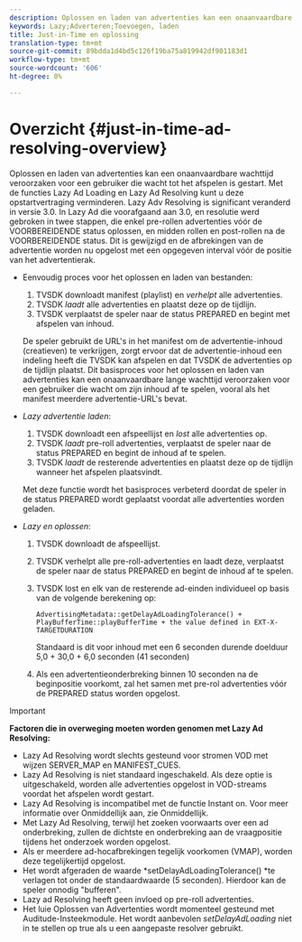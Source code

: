 ```yaml
---
description: Oplossen en laden van advertenties kan een onaanvaardbare wachttijd veroorzaken voor een gebruiker die wacht tot het afspelen is gestart. Met de functies Lazy Ad Loading en Lazy Ad Resolving kunt u deze opstartvertraging verminderen. Lazy Adv Resolving is significant veranderd in versie 3.0. In Lazy Ad die voorafgaand aan 3.0, en resolutie werd gebroken in twee stappen, die enkel pre-rollen advertenties vóór de VOORBEREIDENDE status oplossen, en midden rollen en post-rollen na de VOORBEREIDENDE status. Dit is gewijzigd en de afbrekingen van de advertentie worden nu opgelost met een opgegeven interval vóór de positie van het advertentierak.
keywords: Lazy;Adverteren;Toevoegen, laden
title: Just-in-Time en oplossing
translation-type: tm+mt
source-git-commit: 89bdda1d4bd5c126f19ba75a819942df901183d1
workflow-type: tm+mt
source-wordcount: '606'
ht-degree: 0%

---
```



# Overzicht {#just-in-time-ad-resolving-overview}

Oplossen en laden van advertenties kan een onaanvaardbare wachttijd veroorzaken voor een gebruiker die wacht tot het afspelen is gestart. Met de functies Lazy Ad Loading en Lazy Ad Resolving kunt u deze opstartvertraging verminderen. Lazy Adv Resolving is significant veranderd in versie 3.0. In Lazy Ad die voorafgaand aan 3.0, en resolutie werd gebroken in twee stappen, die enkel pre-rollen advertenties vóór de VOORBEREIDENDE status oplossen, en midden rollen en post-rollen na de VOORBEREIDENDE status. Dit is gewijzigd en de afbrekingen van de advertentie worden nu opgelost met een opgegeven interval vóór de positie van het advertentierak.

* Eenvoudig proces voor het oplossen en laden van bestanden:

   1. TVSDK downloadt manifest (playlist) en *verhelpt* alle advertenties.
   1. TVSDK *laadt* alle advertenties en plaatst deze op de tijdlijn.
   1. TVSDK verplaatst de speler naar de status PREPARED en begint met afspelen van inhoud.

   De speler gebruikt de URL&#39;s in het manifest om de advertentie-inhoud (creatieven) te verkrijgen, zorgt ervoor dat de advertentie-inhoud een indeling heeft die TVSDK kan afspelen en dat TVSDK de advertenties op de tijdlijn plaatst. Dit basisproces voor het oplossen en laden van advertenties kan een onaanvaardbare lange wachttijd veroorzaken voor een gebruiker die wacht om zijn inhoud af te spelen, vooral als het manifest meerdere advertentie-URL&#39;s bevat.

* *Lazy advertentie laden*:

   1. TVSDK downloadt een afspeellijst en *lost* alle advertenties op.
   1. TVSDK *laadt* pre-roll advertenties, verplaatst de speler naar de status PREPARED en begint de inhoud af te spelen.
   1. TVSDK *laadt* de resterende advertenties en plaatst deze op de tijdlijn wanneer het afspelen plaatsvindt.

   Met deze functie wordt het basisproces verbeterd doordat de speler in de status PREPARED wordt geplaatst voordat alle advertenties worden geladen.

* *Lazy en oplossen*:

   1. TVSDK downloadt de afspeellijst.
   1. TVSDK verhelpt alle pre-roll-advertenties en laadt deze, verplaatst de speler naar de status PREPARED en begint de inhoud af te spelen.
   1. TVSDK lost en elk van de resterende ad-einden individueel op basis van de volgende berekening op:

      `AdvertisingMetadata::getDelayAdLoadingTolerance() + PlayBufferTime::playBufferTime + the value defined in EXT-X-TARGETDURATION`

      Standaard is dit voor inhoud met een 6 seconden durende doelduur 5,0 + 30,0 + 6,0 seconden (41 seconden)

   1. Als een advertentieonderbreking binnen 10 seconden na de beginpositie voorkomt, zal het samen met pre-rol advertenties vóór de PREPARED status worden opgelost.

>[!IMPORTANT]
>
>**Factoren die in overweging moeten worden genomen met Lazy Ad Resolving:**
>
>* Lazy Ad Resolving wordt slechts gesteund voor stromen VOD met wijzen SERVER_MAP en MANIFEST_CUES.
>* Lazy Ad Resolving is niet standaard ingeschakeld. Als deze optie is uitgeschakeld, worden alle advertenties opgelost in VOD-streams voordat het afspelen wordt gestart.
>* Lazy Ad Resolving is incompatibel met de functie Instant on. Voor meer informatie over Onmiddellijk aan, zie Onmiddellijk.
>* Met Lazy Ad Resolving, terwijl het zoeken voorwaarts over een ad onderbreking, zullen de dichtste en onderbreking aan de vraagpositie tijdens het onderzoek worden opgelost.
>* Als er meerdere ad-hocafbrekingen tegelijk voorkomen (VMAP), worden deze tegelijkertijd opgelost.
>* Het wordt afgeraden de waarde *setDelayAdLoadingTolerance() *te verlagen tot onder de standaardwaarde (5 seconden). Hierdoor kan de speler onnodig &quot;bufferen&quot;.
>* Lazy ad Resolving heeft geen invloed op pre-roll advertenties.
>* Het luie Oplossen van Advertenties wordt momenteel gesteund met Auditude-Insteekmodule. Het wordt aanbevolen *setDelayAdLoading* niet in te stellen op true als u een aangepaste resolver gebruikt.

>


